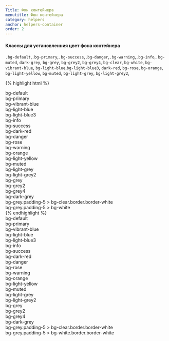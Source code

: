 ```yaml
---
Title: Фон контейнера
menutitle: Фон контейнера
category: helpers
anchor: helpers-container
order: 2
---
```


#### Классы для установленния цвет фона контейнера
`.bg-default`,`.bg-primary`,`.bg-success`,`.bg-danger`,`.bg-warning`,`.bg-info`,`.bg-muted`, `dark-grey`, `bg-grey`, `bg-grey2`, `bg-grey4`, `bg-clear`, `bg-white`, `bg-vibrant-blue`, `bg-light-blue`,`bg-light-blue3`, `dark-red`, `bg-rose`, `bg-orange`, `bg-light-yellow`, `bg-muted`, `bg-light-grey`, `bg-light-grey2`,

{% highlight html %}
  <div class="bg-default">bg-default</div>
  <div class="bg-primary">bg-primary</div>
  <div class="bg-vibrant-blue">bg-vibrant-blue</div>
  <div class="bg-light-blue">bg-light-blue</div>
  <div class="bg-light-blue3">bg-light-blue3</div>
  <div class="bg-info">bg-info</div>
  <div class="bg-success">bg-success</div>
  <div class="bg-dark-red">bg-dark-red</div>
  <div class="bg-danger">bg-danger</div>
  <div class="bg-rose">bg-rose</div>
  <div class="bg-warning">bg-warning</div>
  <div class="bg-orange">bg-orange</div>
  <div class="bg-light-yellow">bg-light-yellow</div>
  <div class="bg-muted">bg-muted</div>
  <div class="bg-light-grey">bg-light-grey</div>
  <div class="bg-light-grey2">bg-light-grey2</div>
  <div class="bg-grey">bg-grey</div>
  <div class="bg-grey2">bg-grey2</div>
  <div class="bg-grey4">bg-grey4</div>
  <div class="bg-dark-grey">bg-dark-grey</div>
  <div class="bg-grey padding-5"><div class="border border-white bg-clear">bg-grey.padding-5 > bg-clear.border.border-white</div></div>
  <div class="bg-grey padding-5"><div class="bg-white">bg-grey.padding-5 > bg-white</div></div>
{% endhighlight %}

<div class="bs-docs-example">
  <div class="bg-default mb-10">bg-default</div>
  <div class="bg-primary mb-10">bg-primary</div>
  <div class="bg-vibrant-blue mb-10">bg-vibrant-blue</div>
  <div class="bg-light-blue mb-10">bg-light-blue</div>
  <div class="bg-light-blue3 mb-10">bg-light-blue3</div>
  <div class="bg-info mb-10">bg-info</div>
  <div class="bg-success mb-10">bg-success</div>
  <div class="bg-dark-red mb-10">bg-dark-red</div>
  <div class="bg-danger mb-10">bg-danger</div>
  <div class="bg-rose mb-10">bg-rose</div>
  <div class="bg-warning mb-10">bg-warning</div>
  <div class="bg-orange mb-10">bg-orange</div>
  <div class="bg-light-yellow mb-10">bg-light-yellow</div>
  <div class="bg-muted mb-10">bg-muted</div>
  <div class="bg-light-grey mb-10">bg-light-grey</div>
  <div class="bg-light-grey2 mb-10">bg-light-grey2</div>
  <div class="bg-grey mb-10">bg-grey</div>
  <div class="bg-grey2 mb-10">bg-grey2</div>
  <div class="bg-grey4 mb-10">bg-grey4</div>
  <div class="bg-dark-grey mb-10">bg-dark-grey</div>
  <div class="bg-grey padding-5 mb-10"><div class="bg-clear border border-white">bg-grey.padding-5 > bg-clear.border.border-white</div></div>
  <div class="bg-grey padding-5 mb-10"><div class="bg-white">bg-grey.padding-5 > bg-white.border.border-white</div></div>
</div>
